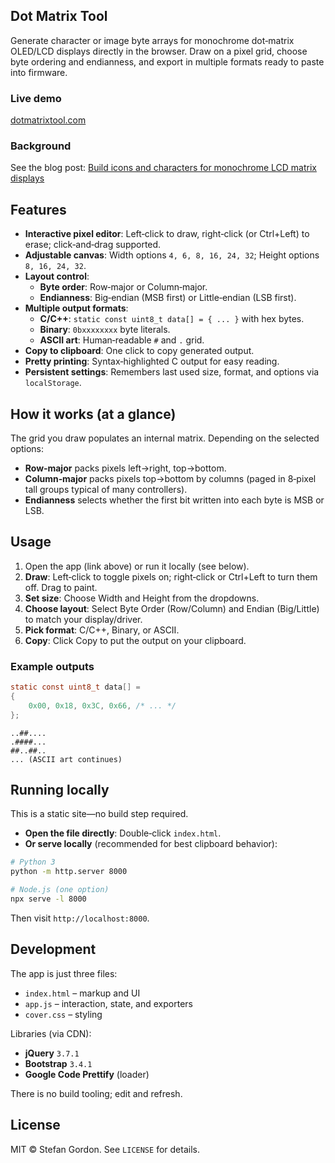 ## Dot Matrix Tool

Generate character or image byte arrays for monochrome dot‑matrix OLED/LCD displays directly in the browser. Draw on a pixel grid, choose byte ordering and endianness, and export in multiple formats ready to paste into firmware.

### Live demo
[dotmatrixtool.com](http://dotmatrixtool.com)

### Background
See the blog post: [Build icons and characters for monochrome LCD matrix displays](http://www.stefangordon.com/build-icons-and-characters-for-monochrome-lcd-matrix-displays/)

## Features
- **Interactive pixel editor**: Left‑click to draw, right‑click (or Ctrl+Left) to erase; click‑and‑drag supported.
- **Adjustable canvas**: Width options `4, 6, 8, 16, 24, 32`; Height options `8, 16, 24, 32`.
- **Layout control**:
  - **Byte order**: Row‑major or Column‑major.
  - **Endianness**: Big‑endian (MSB first) or Little‑endian (LSB first).
- **Multiple output formats**:
  - **C/C++**: `static const uint8_t data[] = { ... }` with hex bytes.
  - **Binary**: `0bxxxxxxxx` byte literals.
  - **ASCII art**: Human‑readable `#` and `.` grid.
- **Copy to clipboard**: One click to copy generated output.
- **Pretty printing**: Syntax‑highlighted C output for easy reading.
- **Persistent settings**: Remembers last used size, format, and options via `localStorage`.

## How it works (at a glance)
The grid you draw populates an internal matrix. Depending on the selected options:
- **Row‑major** packs pixels left→right, top→bottom.
- **Column‑major** packs pixels top→bottom by columns (paged in 8‑pixel tall groups typical of many controllers).
- **Endianness** selects whether the first bit written into each byte is MSB or LSB.

## Usage
1. Open the app (link above) or run it locally (see below).
2. **Draw**: Left‑click to toggle pixels on; right‑click or Ctrl+Left to turn them off. Drag to paint.
3. **Set size**: Choose Width and Height from the dropdowns.
4. **Choose layout**: Select Byte Order (Row/Column) and Endian (Big/Little) to match your display/driver.
5. **Pick format**: C/C++, Binary, or ASCII.
6. **Copy**: Click Copy to put the output on your clipboard.

### Example outputs
```c
static const uint8_t data[] =
{
    0x00, 0x18, 0x3C, 0x66, /* ... */
};
```

```text
..##....
.####...
##..##..
... (ASCII art continues)
```

## Running locally
This is a static site—no build step required.

- **Open the file directly**: Double‑click `index.html`.
- **Or serve locally** (recommended for best clipboard behavior):

```bash
# Python 3
python -m http.server 8000

# Node.js (one option)
npx serve -l 8000
```

Then visit `http://localhost:8000`.

## Development
The app is just three files:
- `index.html` – markup and UI
- `app.js` – interaction, state, and exporters
- `cover.css` – styling

Libraries (via CDN):
- **jQuery** `3.7.1`
- **Bootstrap** `3.4.1`
- **Google Code Prettify** (loader)

There is no build tooling; edit and refresh.


## License
MIT © Stefan Gordon. See `LICENSE` for details.
